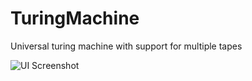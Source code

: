 TuringMachine
=============

Universal turing machine with support for multiple tapes

![UI Screenshot](http://i.imgur.com/qlxqCyD.jpg "UI Screenshot")
